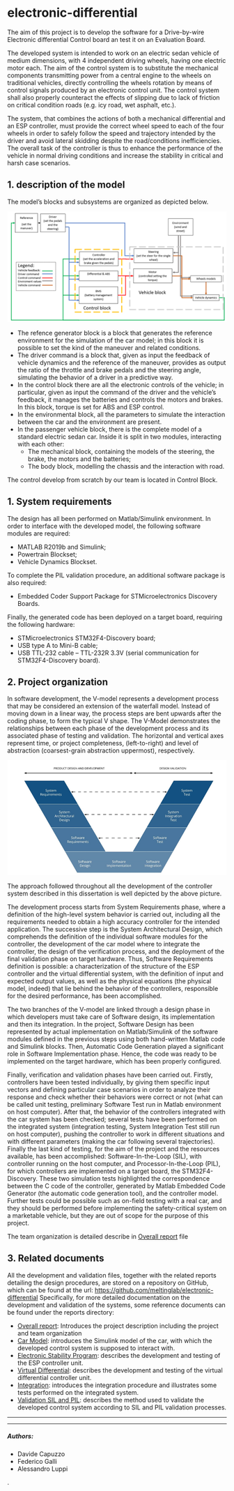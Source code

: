 # electronic-differential

The aim of this project is to develop the software for a Drive-by-wire Electronic differential Control board an test it on an Evaluation Board.

The developed system is intended to work on an electric sedan vehicle of medium dimensions, with 4 independent driving wheels, having one electric motor each.
The aim of the control system is to substitute the mechanical components transmitting power from a central engine to the wheels on traditional vehicles, directly controlling the wheels rotation by means of control signals produced by an electronic control unit. The control system shall also properly counteract the effects of slipping due to lack of friction on critical condition roads (e.g. icy road, wet asphalt, etc.).

The system, that combines the actions of both a mechanical differential and an ESP controller, must provide the correct wheel speed to each of the four wheels in order to safely follow the speed and trajectory intended by the driver and avoid lateral skidding despite the road/conditions inefficiencies. The overall task of the controller is thus to enhance the performance of the vehicle in normal driving conditions and increase the stability in critical and harsh case scenarios.



## 1. description of the model

The model’s blocks and subsystems are organized as depicted below.

![Image of overall model](https://github.com/meltinglab/electronic-differential/blob/master/reports/images/overall_model.png)

* The refence generator block is a block that generates the reference environment for the simulation of the car model; in this block it is possible to set the kind of the maneuver and related conditions. 
* The driver command is a block that, given as input the feedback of vehicle dynamics and the reference of the maneuver, provides as output the ratio of the throttle and brake pedals and the steering angle, simulating the behavior of a driver in a predictive way.
* In the control block there are all the electronic controls of the vehicle; in particular, given as input the command of the driver and the vehicle’s feedback, it manages the batteries and controls the motors and brakes. In this block, torque is set for ABS and ESP control.
* In the environmental block, all the parameters to simulate the interaction between the car and the environment are present.
* In the passenger vehicle block, there is the complete model of a standard electric sedan car. Inside it is split in two modules, interacting with each other:
  * The mechanical block, containing the models of the steering, the brake, the motors and the batteries;
  * The body block, modelling the chassis and the interaction with road.
  
 The control develop from scratch by our team is located in Control Block.


## 1. System requirements

The design has all been performed on Matlab/Simulink environment.
In order to interface with the developed model, the following software modules are required:
*	MATLAB R2019b and Simulink;
*	Powertrain Blockset;
*	Vehicle Dynamics Blockset.

To complete the PIL validation procedure, an additional software package is also required:
*	Embedded Coder Support Package for STMicroelectronics Discovery Boards.

Finally, the generated code has been deployed on a target board, requiring the following hardware:
*	STMicroelectronics STM32F4-Discovery board;
*	USB type A to Mini-B cable;
*	USB TTL-232 cable – TTL-232R 3.3V (serial communication for STM32F4-Discovery board).



## 2. Project organization

In software development, the V-model represents a development process that may be considered an extension of the waterfall model. Instead of moving down in a linear way, the process steps are bent upwards after the coding phase, to form the typical V shape. The V-Model demonstrates the relationships between each phase of the development process and its associated phase of testing and validation. The horizontal and vertical axes represent time, or project completeness, (left-to-right) and level of abstraction (coarsest-grain abstraction uppermost), respectively.
 
![Image of V-Model](https://github.com/meltinglab/electronic-differential/blob/master/reports/images/V_model.png)
 
The approach followed throughout all the development of the controller system described in this dissertation is well depicted by the above picture.

The development process starts from System Requirements phase, where a definition of the high-level system behavior is carried out, including all the requirements needed to obtain a high accuracy controller for the intended application. The successive step is the System Architectural Design, which comprehends the definition of the individual software modules for the controller, the development of the car model where to integrate the controller, the design of the verification process, and the deployment of the final validation phase on target hardware. Thus, Software Requirements definition is possible: a characterization of the structure of the ESP controller and the virtual differential system, with the definition of input and expected output values, as well as the physical equations (the physical model, indeed) that lie behind the behavior of the controllers, responsible for the desired performance, has been accomplished.

The two branches of the V-model are linked through a design phase in which developers must take care of Software design, its implementation and then its integration. In the project, Software Design has been represented by actual implementation on Matlab/Simulink of the software modules defined in the previous steps using both hand-written Matlab code and Simulink blocks. Then, Automatic Code Generation played a significant role in Software Implementation phase. Hence, the code was ready to be implemented on the target hardware, which has been properly configured.

Finally, verification and validation phases have been carried out. Firstly, controllers have been tested individually, by giving them specific input vectors and defining particular case scenarios in order to analyze their response and check whether their behaviors were correct or not (what can be called unit testing, preliminary Software Test run in Matlab environment on host computer). After that, the behavior of the controllers integrated with the car system has been checked; several tests have been performed on the integrated system (integration testing, System Integration Test still run on host computer), pushing the controller to work in different situations and with different parameters (making the car following several trajectories). Finally the last kind of testing, for the aim of the project and the resources available, has been accomplished: Software-In-the-Loop (SIL), with controller running on the host computer, and Processor-In-the-Loop (PIL), for which controllers are implemented on a target board, the STM32F4-Discovery. These two simulation tests highlighted the correspondence between the C code of the controller, generated by Matlab Embedded Code Generator (the automatic code generation tool), and the controller model.
Further tests could be possible such as on-field testing with a real car, and they should be performed before implementing the safety-critical system on a marketable vehicle, but they are out of scope for the purpose of this project.

The team organization is detailed describe in [Overall report](https://github.com/meltinglab/electronic-differential/blob/master/reports/Report-Project.docx) file



## 3. Related documents

All the development and validation files, together with the related reports detailing the design procedures, are stored on a repository on GitHub, which can be found at the url:
https://github.com/meltinglab/electronic-differential
Specifically, for more detailed documentation on the development and validation of the systems, some reference documents can be found under the reports directory:

* [Overall report](https://github.com/meltinglab/electronic-differential/blob/master/reports/Report-Project.docx): Introduces the project description including the project and team organization
*	[Car Model](https://github.com/meltinglab/electronic-differential/blob/master/reports/Report-CarModel.docx): introduces the Simulink model of the car, with which the developed control system is supposed to interact with.
* [Electronic Stability Program](https://github.com/meltinglab/electronic-differential/blob/master/reports/Report-ElectronicStabilityProgram.docx): describes the development and testing of the ESP controller unit.
* [Virtual Differential](https://github.com/meltinglab/electronic-differential/blob/master/reports/Report-VirtualDifferential.docx): describes the development and testing of the virtual differential controller unit.
* [Integration](https://github.com/meltinglab/electronic-differential/blob/master/reports/Report-Integration.docx): introduces the integration procedure and illustrates some tests performed on the integrated system.
* [Validation SIL and PIL](https://github.com/meltinglab/electronic-differential/blob/master/reports/Report-ValidationSILPIL.docx): describes the method used to validate the developed control system according to SIL and PIL validation processes.





-------------

----



##### Authors:

- Davide Capuzzo                      
- Federico Galli
- Alessandro Luppi                    








.
